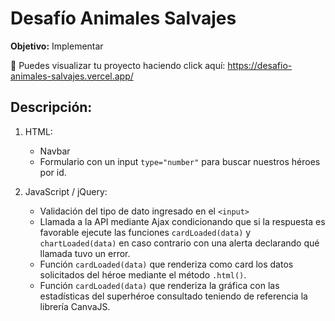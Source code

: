 # Desafío Animales Salvajes

**Objetivo:** Implementar 

📍 Puedes visualizar tu proyecto haciendo click aquí: https://desafio-animales-salvajes.vercel.app/

## Descripción:

1. HTML:

   - Navbar
   - Formulario con un input `type="number"` para buscar nuestros héroes por id.

2. JavaScript / jQuery:

   - Validación del tipo de dato ingresado en el `<input>`
   - Llamada a la API mediante Ajax condicionando que si la respuesta es favorable ejecute las funciones `cardLoaded(data)` y `chartLoaded(data)` en caso contrario con una alerta declarando qué llamada tuvo un error.
   - Función `cardLoaded(data)` que renderiza como card los datos solicitados del héroe mediante el método `.html()`. 
   - Función `cardLoaded(data)` que renderiza la gráfica con las estadísticas del superhéroe consultado teniendo de referencia la librería CanvaJS.